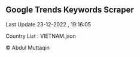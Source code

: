 

## Google Trends Keywords Scraper 
 
Last Update 23-12-2022 , 19:16:05

Country List :
VIETNAM.json



© Abdul Muttaqin 

